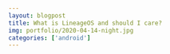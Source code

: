 ```yaml
---
layout: blogpost
title: What is LineageOS and should I care?
img: portfolio/2020-04-14-night.jpg
categories: ['android']
---
```

